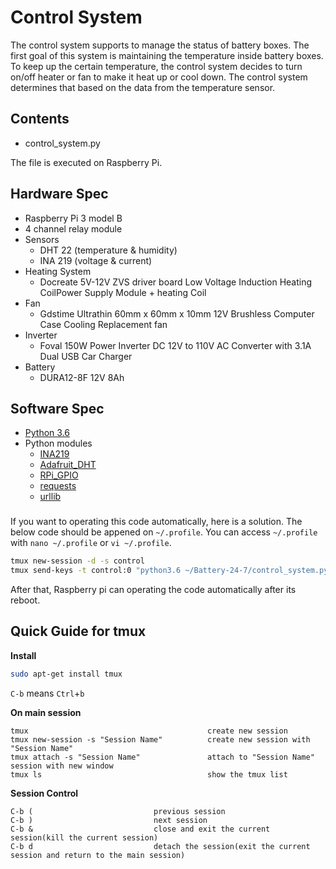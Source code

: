 # Control System

The control system supports to manage the status of battery boxes. The first goal of this system is maintaining the temperature inside battery boxes. To keep up the certain temperature, the control system decides to turn on/off heater or fan to make it heat up or cool down. The control system determines that based on the data from the temperature sensor.

## Contents

* control_system.py

The file is executed on Raspberry Pi.

## Hardware Spec
* Raspberry Pi 3 model B
* 4 channel relay module
* Sensors
  - DHT 22 (temperature & humidity)
  - INA 219 (voltage & current)
* Heating System
	- Docreate 5V-12V ZVS driver board Low Voltage Induction Heating CoilPower Supply Module + heating Coil
* Fan
	- Gdstime Ultrathin 60mm x 60mm x 10mm 12V Brushless Computer Case Cooling Replacement fan
* Inverter
	- Foval 150W Power Inverter DC 12V to 110V AC Converter with 3.1A Dual USB Car Charger
* Battery
	- DURA12-8F 12V 8Ah

## Software Spec
* [Python 3.6](https://gist.github.com/dschep/24aa61672a2092246eaca2824400d37f)
* Python modules
  - [INA219](https://pypi.python.org/pypi/pi-ina219/1.1.0)
  - [Adafruit_DHT](https://learn.adafruit.com/dht-humidity-sensing-on-raspberry-pi-with-gdocs-logging/software-install-updated)
  - [RPi_GPIO](https://learn.adafruit.com/playing-sounds-and-using-buttons-with-raspberry-pi/install-python-module-rpi-dot-gpio?gclid=Cj0KCQiAiKrUBRD6ARIsADS2OLnOuLc3FpbCGW6sa73oVR8v83-yj8Q2jvgfYV1tIxeVswp4KauqfA8aAvjrEALw_wcB)
  - [requests](https://docs.python.org/3/installing/index.html)
  - [urllib](https://docs.python.org/3/library/urllib.html#module-urllib)

###
If you want to operating this code automatically, here is a solution.
The below code should be appened on `~/.profile`.
You can access `~/.profile` with `nano ~/.profile` or `vi ~/.profile`.
```sh
tmux new-session -d -s control
tmux send-keys -t control:0 "python3.6 ~/Battery-24-7/control_system.py" C-m
```
After that, Raspberry pi can operating the code automatically after its reboot.


## Quick Guide for tmux
**Install**
```sh
sudo apt-get install tmux
```

`C-b` means `Ctrl`+`b`

**On main session**
```
tmux                                        create new session
tmux new-session -s "Session Name"          create new session with "Session Name"   
tmux attach -s "Session Name"               attach to "Session Name" session with new window
tmux ls                                     show the tmux list
```

**Session Control**
```
C-b (                           previous session
C-b )                           next session
C-b &                           close and exit the current session(kill the current session)
C-b d                           detach the session(exit the current session and return to the main session)
```
